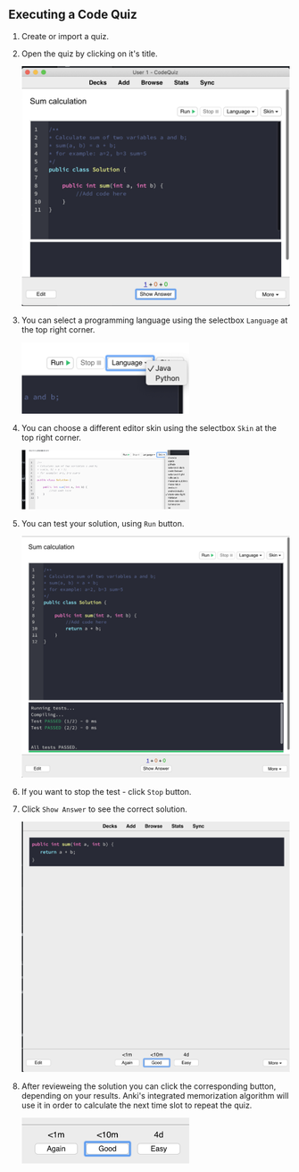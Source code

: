 ## Executing a Code Quiz

1) Create or import a quiz.

2) Open the quiz by clicking on it's title.

   <img src="images/run-1.png" width="600">
   
3) You can select a programming language using the selectbox `Language` at the top right corner.

   <img src="images/run-2.png" width="300">

4) You can choose a different editor skin using the selectbox `Skin` at the top right corner.

   <img src="images/run-3.png" width="300">   

5) You can test your solution, using `Run` button.   
   
   <img src="images/run-6.png" width="600"> 

6) If you want to stop the test - click `Stop` button.

7) Click `Show Answer` to see the correct solution.

   <img src="images/run-5.png" width="600">    

8) After revieweing the solution you can click the corresponding button, depending on your results. Anki's integrated memorization algorithm will use it in order to calculate the next time slot to repeat the quiz.

   <img src="images/run-7.png" width="300">    
